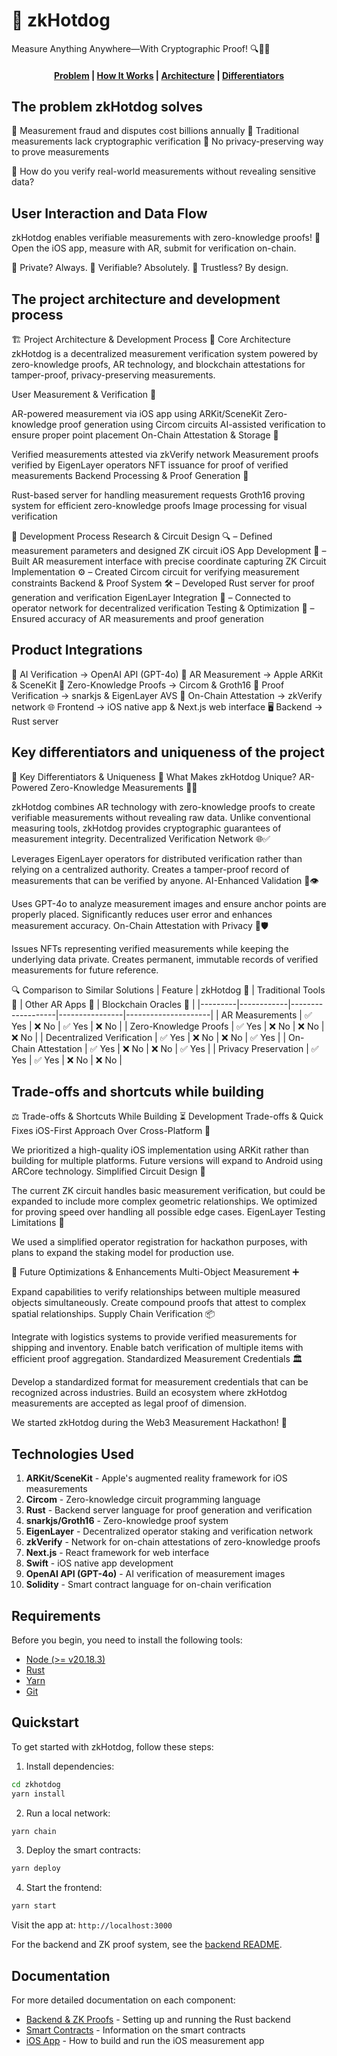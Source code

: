 # 🌭 zkHotdog

Measure Anything Anywhere—With Cryptographic Proof! 🔍🔐🧮

<h4 align="center">
  <a href="#the-problem-zkhotdog-solves">Problem</a> |
  <a href="#user-interaction-and-data-flow">How It Works</a> |
  <a href="#the-project-architecture-and-development-process">Architecture</a> |
  <a href="#key-differentiators-and-uniqueness-of-the-project">Differentiators</a>
</h4>

## The problem zkHotdog solves
📌 Measurement fraud and disputes cost billions annually
📌 Traditional measurements lack cryptographic verification
📌 No privacy-preserving way to prove measurements

💭 How do you verify real-world measurements without revealing sensitive data?

## User Interaction and Data Flow
zkHotdog enables verifiable measurements with zero-knowledge proofs!
📱 Open the iOS app, measure with AR, submit for verification on-chain.

🔹 Private? Always.
🔹 Verifiable? Absolutely.
🔹 Trustless? By design.

## The project architecture and development process
🏗️ Project Architecture & Development Process
🔧 Core Architecture
zkHotdog is a decentralized measurement verification system powered by zero-knowledge proofs, AR technology, and blockchain attestations for tamper-proof, privacy-preserving measurements.

User Measurement & Verification 📏

AR-powered measurement via iOS app using ARKit/SceneKit
Zero-knowledge proof generation using Circom circuits
AI-assisted verification to ensure proper point placement
On-Chain Attestation & Storage 🔗

Verified measurements attested via zkVerify network
Measurement proofs verified by EigenLayer operators
NFT issuance for proof of verified measurements
Backend Processing & Proof Generation 🔄

Rust-based server for handling measurement requests
Groth16 proving system for efficient zero-knowledge proofs
Image processing for visual verification

🚀 Development Process
Research & Circuit Design 🔍 – Defined measurement parameters and designed ZK circuit
iOS App Development 📱 – Built AR measurement interface with precise coordinate capturing
ZK Circuit Implementation ⚙️ – Created Circom circuit for verifying measurement constraints
Backend & Proof System 🛠️ – Developed Rust server for proof generation and verification
EigenLayer Integration 🔗 – Connected to operator network for decentralized verification
Testing & Optimization 🧪 – Ensured accuracy of AR measurements and proof generation

## Product Integrations
🤖 AI Verification → OpenAI API (GPT-4o)
📏 AR Measurement → Apple ARKit & SceneKit
🔐 Zero-Knowledge Proofs → Circom & Groth16
🧮 Proof Verification → snarkjs & EigenLayer AVS
🔗 On-Chain Attestation → zkVerify network
🌐 Frontend → iOS native app & Next.js web interface
🖥️ Backend → Rust server

## Key differentiators and uniqueness of the project
🌟 Key Differentiators & Uniqueness
🚀 What Makes zkHotdog Unique?
AR-Powered Zero-Knowledge Measurements 📏🔐

zkHotdog combines AR technology with zero-knowledge proofs to create verifiable measurements without revealing raw data.
Unlike conventional measuring tools, zkHotdog provides cryptographic guarantees of measurement integrity.
Decentralized Verification Network 🌐✅

Leverages EigenLayer operators for distributed verification rather than relying on a centralized authority.
Creates a tamper-proof record of measurements that can be verified by anyone.
AI-Enhanced Validation 🤖👁️

Uses GPT-4o to analyze measurement images and ensure anchor points are properly placed.
Significantly reduces user error and enhances measurement accuracy.
On-Chain Attestation with Privacy 🔗🛡️

Issues NFTs representing verified measurements while keeping the underlying data private.
Creates permanent, immutable records of verified measurements for future reference.

🔍 Comparison to Similar Solutions
| Feature | zkHotdog 🌭 | Traditional Tools 📏 | Other AR Apps 📱 | Blockchain Oracles 🔮 |
|---------|------------|-------------------|----------------|---------------------|
| AR Measurements | ✅ Yes | ❌ No | ✅ Yes | ❌ No |
| Zero-Knowledge Proofs | ✅ Yes | ❌ No | ❌ No | ❌ No |
| Decentralized Verification | ✅ Yes | ❌ No | ❌ No | ✅ Yes |
| On-Chain Attestation | ✅ Yes | ❌ No | ❌ No | ✅ Yes |
| Privacy Preservation | ✅ Yes | ✅ Yes | ❌ No | ❌ No |

## Trade-offs and shortcuts while building
⚖️ Trade-offs & Shortcuts While Building
⏳ Development Trade-offs & Quick Fixes
iOS-First Approach Over Cross-Platform 📱

We prioritized a high-quality iOS implementation using ARKit rather than building for multiple platforms.
Future versions will expand to Android using ARCore technology.
Simplified Circuit Design 🔄

The current ZK circuit handles basic measurement verification, but could be expanded to include more complex geometric relationships.
We optimized for proving speed over handling all possible edge cases.
EigenLayer Testing Limitations 🧪

We used a simplified operator registration for hackathon purposes, with plans to expand the staking model for production use.

🔮 Future Optimizations & Enhancements
Multi-Object Measurement ➕

Expand capabilities to verify relationships between multiple measured objects simultaneously.
Create compound proofs that attest to complex spatial relationships.
Supply Chain Verification 📦

Integrate with logistics systems to provide verified measurements for shipping and inventory.
Enable batch verification of multiple items with efficient proof aggregation.
Standardized Measurement Credentials 🏛️

Develop a standardized format for measurement credentials that can be recognized across industries.
Build an ecosystem where zkHotdog measurements are accepted as legal proof of dimension.

We started zkHotdog during the Web3 Measurement Hackathon! 🚀

## Technologies Used

1. **ARKit/SceneKit** - Apple's augmented reality framework for iOS measurements
2. **Circom** - Zero-knowledge circuit programming language
3. **Rust** - Backend server language for proof generation and verification
4. **snarkjs/Groth16** - Zero-knowledge proof system
5. **EigenLayer** - Decentralized operator staking and verification network
6. **zkVerify** - Network for on-chain attestations of zero-knowledge proofs
7. **Next.js** - React framework for web interface
8. **Swift** - iOS native app development
9. **OpenAI API (GPT-4o)** - AI verification of measurement images
10. **Solidity** - Smart contract language for on-chain verification

## Requirements

Before you begin, you need to install the following tools:

- [Node (>= v20.18.3)](https://nodejs.org/en/download/)
- [Rust](https://www.rust-lang.org/tools/install)
- [Yarn](https://yarnpkg.com/getting-started/install)
- [Git](https://git-scm.com/downloads)

## Quickstart

To get started with zkHotdog, follow these steps:

1. Install dependencies:

```bash
cd zkhotdog
yarn install
```

2. Run a local network:

```bash
yarn chain
```

3. Deploy the smart contracts:

```bash
yarn deploy
```

4. Start the frontend:

```bash
yarn start
```

Visit the app at: `http://localhost:3000`

For the backend and ZK proof system, see the [backend README](../zkp/README.md).

## Documentation

For more detailed documentation on each component:

- [Backend & ZK Proofs](../zkp/README.md) - Setting up and running the Rust backend
- [Smart Contracts](./packages/foundry/README.md) - Information on the smart contracts
- [iOS App](../ios/README.md) - How to build and run the iOS measurement app